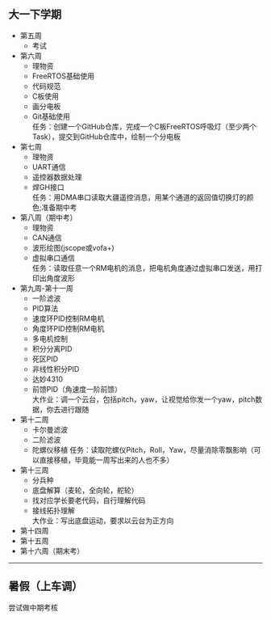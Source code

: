 ## 大一下学期
- 第五周
    - 考试
- 第六周
    - 理物资
    - FreeRTOS基础使用
    - 代码规范
    - C板使用
    - 画分电板
    - Git基础使用   
    任务：创建一个GitHub仓库，完成一个C板FreeRTOS呼吸灯（至少两个Task），提交到GitHub仓库中，绘制一个分电板
- 第七周
    - 理物资
    - UART通信
    - 遥控器数据处理
    - 焊GH接口     
    任务：用DMA串口读取大疆遥控消息，用某个通道的返回值切换灯的颜色;准备期中考
- 第八周（期中考）
    - 理物资
    - CAN通信
    - 波形绘图(jscope或vofa+)
    - 虚拟串口通信         
    任务：读取任意一个RM电机的消息，把电机角度通过虚拟串口发送，用打印出角度波形
- 第九周-第十一周
    - 一阶滤波
    - PID算法
    - 速度环PID控制RM电机
    - 角度环PID控制RM电机
    - 多电机控制
    - 积分分离PID
    - 死区PID
    - 非线性积分PID
    - 达妙4310
    - 前馈PID（角速度一阶前馈）       
    大作业：调一个云台，包括pitch，yaw，让视觉给你发一个yaw，pitch数据，你去进行跟随
- 第十二周
    - 卡尔曼滤波
    - 二阶滤波
    - 陀螺仪移植
    任务：读取陀螺仪Pitch，Roll，Yaw，尽量消除零飘影响（可以直接移植，毕竟能一周写出来的人也不多）
- 第十三周
    - 分兵种
    - 底盘解算（麦轮，全向轮，舵轮）
    - 找对应学长要老代码，自行理解代码
    - 接线拓扑理解      
    大作业：写出底盘运动，要求以云台为正方向
- 第十四周
- 第十五周
- 第十六周（期末考）
 ----
## 暑假（上车调）
尝试做中期考核
